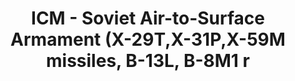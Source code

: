 ---
layout: product
title: "ICM - Soviet Air-to-Surface Armament (X-29T,X-31P,X-59M missiles, B-13L, B-8M1 r"
price: "TBA" 
desc: "N/A"
img_path: "/assets/img/ICM72213.webp"
brand: "N/A"
available: false
special_offer: false
new: false
soon: false
cat: "010000"
subcat: "013600"
subsubcat: "0N/A"
sifra: "ICM72213"
popular: false
---